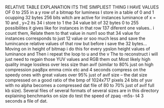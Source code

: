RELATIVE TABLE EXPLANATION
ITS THE SIMPLIEST THING
I HAVE VALUES OF 0 to 255 in a y row of a bitmap for luminess
I store in a table of 0 and 1 ocupping 32 bytes 256 bits witch are active for instances luminance of x = 10 and , y=2 its 34 i store to 1 the 34 value bit of 32 bytes 0 to 255 possibilites it gives like for instances in that row 137 diferent one values.. i count them, Relate them to that value in num1 soo that 34 value for instances corresponds to just 12 value or soo much less and save the lumincance relative values of that row but before i save the 32 bytes...
Moving on in height of bitmap i do this for every ypslon height values of luminance and Then i repeat the loop to u and the v
The to reconstruct i will just need to regain those YUV values and RGB them out
Most likely high quality image lossless over less size than avif 
(similar to 80% just on high compression paq8px emma cmix etc and 4 seconds compress on the speedy ones with great values over 95% just of avif size – the dat size compressed on a good ratio of the bmp of 1024x717 pixels 24 bits of yuv with no alpha becomes a compressed dat file of 80 to 70% just of avif full kb size).
Several files of several formats of several sizes are in this directory explaining benchmarks on size do test the speed of zpaq -m5s- t4 3 seconds a file of dat.
